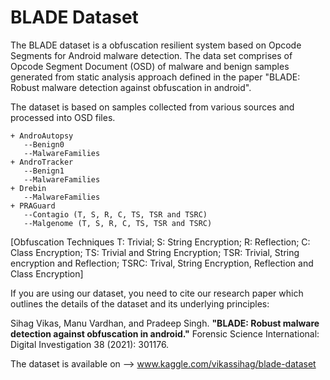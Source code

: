 # BLADE Dataset


The BLADE dataset is a obfuscation resilient system based on Opcode Segments for Android malware detection. The data set comprises of Opcode Segment Document (OSD) of malware and benign samples generated from static analysis approach defined in the paper "BLADE: Robust malware detection against obfuscation in android".

The dataset is based on samples collected from various sources and processed into OSD files. 

	+ AndroAutopsy
	   --Benign0
	   --MalwareFamilies
	+ AndroTracker
	   --Benign1
	   --MalwareFamilies
	+ Drebin
	   --MalwareFamilies
	+ PRAGuard
	   --Contagio (T, S, R, C, TS, TSR and TSRC)
	   --Malgenome (T, S, R, C, TS, TSR and TSRC)

[Obfuscation Techniques T: Trivial; S: String Encryption; R: Reflection; C: Class Encryption; TS: Trivial and String Encryption; TSR: Trivial, String encryption and Reflection; TSRC: Trival, String Encryption, Reflection and Class Encryption]


If you are using our dataset, you need to cite our research paper which outlines the details of the dataset and its underlying principles:

Sihag Vikas, Manu Vardhan, and Pradeep Singh. **"BLADE: Robust malware detection against obfuscation in android."** Forensic Science International: Digital Investigation 38 (2021): 301176.

The dataset is available on --> www.kaggle.com/vikassihag/blade-dataset
